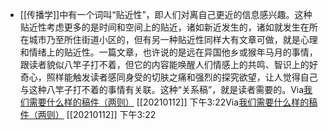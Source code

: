 - [[传播学]]中有一个词叫“贴近性”，即人们对离自己更近的信息感兴趣。这种贴近性考虑更多的是时间和空间上的贴近，诸如新近发生的，诸如就发生在所在城市乃至所住街道小区的，但有另一种贴近性同样大有文章可做，就是心理和情绪上的贴近性。一篇文章，也许说的是远在异国他乡或猴年马月的事情，跟读者貌似八竿子打不着，但它的内容能唤醒人们情感上的共鸣、智识上的好奇心，照样能触发读者感同身受的切肤之痛和强烈的探究欲望，让人觉得自己与这种八竿子打不着的事情有关联。这种“关系稿”，就是读者需要的。Via[我们需要什么样的稿件（两则）](https://mp.weixin.qq.com/s?__biz=MjM5OTM4MDY4MQ==&mid=2650118542&idx=1&sn=b9890730983f80a40b208b19e2b4a48d&chksm=bf3d6a28884ae33ec1c8ddc8fa22dfb4cb338ff5538b9ea9d8e833f7f46f58d6862241e99b63) [[20210112]] 下午3:22Via[我们需要什么样的稿件（两则）](https://mp.weixin.qq.com/s?__biz=MjM5OTM4MDY4MQ==&mid=2650118542&idx=1&sn=b9890730983f80a40b208b19e2b4a48d&chksm=bf3d6a28884ae33ec1c8ddc8fa22dfb4cb338ff5538b9ea9d8e833f7f46f58d6862241e99b63) [[20210112]] 下午3:22
